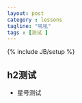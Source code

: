 ```yaml
---
layout: post
category : lessons
tagline: "吼吼"
tags : [测试 ]
---
```

{% include JB/setup %}

## h2测试
* 星号测试